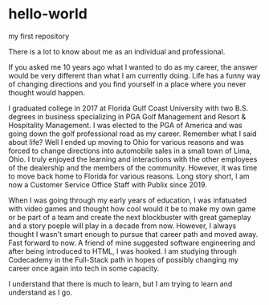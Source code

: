 # hello-world
 my first repository

There is a lot to know about me as an individual and professional.

If you asked me 10 years ago what I wanted to do as my career, the answer would be very different than what I am currently doing. Life has a funny way of changing directions and you find yourself in a place where you never thought would happen.

I graduated college in 2017 at Florida Gulf Coast University with two B.S. degrees in business specializing in PGA Golf Management and Resort & Hospitality Management. I was elected to the PGA of America and was going down the golf professional road as my career. Remember what I said about life? Well I ended up moving to Ohio for various reasons and was forced to change directions into automobile sales in a small town of Lima, Ohio. I truly enjoyed the learning and interactions with the other employees of the dealership and the members of the community. However, it was time to move back home to Florida for various reasons. Long story short, I am now a Customer Service Office Staff with Publix since 2019.

When I was going through my early years of education, I was infatuated with video games and thought how cool would it be to make my own game or be part of a team and create the next blockbuster with great gameplay and a story poeple will play in a decade from now. However, I always thought I wasn't smart enough to pursue that career path and moved away. Fast forward to now. A friend of mine suggested software engineering and after being introduced to HTML, I was hooked. I am studying through Codecademy in the Full-Stack path in hopes of possibly changing my career once again into tech in some capacity.

I understand that there is much to learn, but I am trying to learn and understand as I go.